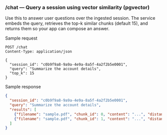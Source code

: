 ### /chat — Query a session using vector similarity (pgvector)

Use this to answer user questions over the ingested session. The service embeds the query, retrieves the top-k similar chunks (default 15), and returns them so your app can compose an answer.

Sample request
```http
POST /chat
Content-Type: application/json

{
  "session_id": "c0b9f9a8-9a9a-4e9a-8a5f-4a2f2b5e0001",
  "query": "Summarize the account details",
  "top_k": 15
}
```

Sample response
```json
{
  "session_id": "c0b9f9a8-9a9a-4e9a-8a5f-4a2f2b5e0001",
  "query": "Summarize the account details",
  "results": [
    {"filename": "sample.pdf", "chunk_id": 0, "content": "...", "distance": 0.12},
    {"filename": "sample.pdf", "chunk_id": 1, "content": "...", "distance": 0.14}
  ]
}
```


